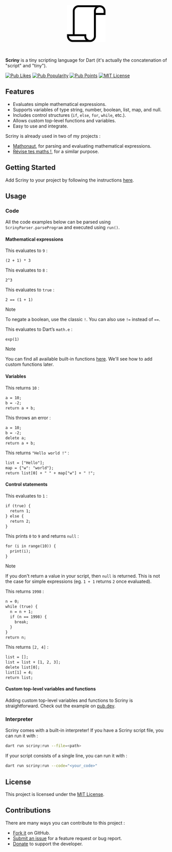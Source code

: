 <div align="center">
  <img src="https://github.com/Skyost/Scriny/raw/master/scriny.svg" alt="Scriny" width="120"/>
</div>

&nbsp;

**Scriny** is a tiny scripting language for Dart (it's actually the concatenation of "script" and "tiny").

[![Pub Likes](https://img.shields.io/pub/likes/scriny?style=flat-square)](https://pub.dev/packages/scriny/score)
[![Pub Popularity](https://img.shields.io/pub/popularity/scriny?style=flat-square)](https://pub.dev/packages/scriny/score)
[![Pub Points](https://img.shields.io/pub/points/scriny?style=flat-square)](https://pub.dev/packages/scriny/score)
[![MIT License](https://img.shields.io/badge/License-MIT-yellow.svg?style=flat-square)](#License)

## Features

* Evaluates simple mathematical expressions.
* Supports variables of type string, number, boolean, list, map, and null.
* Includes control structures (`if`, `else`, `for`, `while`, etc.).
* Allows custom top-level functions and variables.
* Easy to use and integrate.

Scriny is already used in two of my projects :
- [Mathonaut](https://mathonaut.skyost.eu), for parsing and evaluating mathematical expressions.
- [Révise tes maths !](https://github.com/Skyost/ReviseTesMaths), for a similar purpose.

## Getting Started

Add Scriny to your project by following the instructions [here](https://pub.dev/packages/scriny/install).

## Usage

### Code

All the code examples below can be parsed using `ScrinyParser.parseProgram` and executed using
`run()`.

#### Mathematical expressions

This evaluates to `9` :

```
(2 + 1) * 3
```

This evaluates to `8` :

```
2^3
```

This evaluates to `true` :

```
2 == (1 + 1)
```

> [!NOTE]
> To negate a boolean, use the classic `!`. You can also use `!=` instead of `==`.

This evaluates to Dart’s `math.e` :

```
exp(1)
```

> [!NOTE]
> You can find all available built-in functions [here](https://github.com/Skyost/Scriny/blob/main/lib/src/expressions/functions/).
> We'll see how to add custom functions later.

#### Variables

This returns `10` :

```
a = 10;
b = -2;
return a + b;
```

This throws an error :

```
a = 10;
b = -2;
delete a;
return a + b;
```

This returns `"Hello world !"` :

```
list = ["Hello"];
map = {"w": "world"};
return list[0] + " " + map["w"] + " !";
```

#### Control statements

This evaluates to `1` :

```
if (true) {
  return 1;
} else {
  return 2;
}
```

This prints `0` to `9` and returns `null` :

```
for (i in range(10)) {
  print(i);
}
```

> [!NOTE]
> If you don't return a value in your script, then `null` is returned.
> This is not the case for simple expressions (eg. `1 + 1` returns `2` once evaluated).

This returns `1998` :

```
n = 0;
while (true) {
  n = n + 1;
  if (n == 1998) {
    break;
  }
}
return n;
```

This returns `[2, 4]` :

```
list = [];
list = list + [1, 2, 3];
delete list[0];
list[1] = 4;
return list;
```

#### Custom top-level variables and functions

Adding custom top-level variables and functions to Scriny is straightforward.
Check out the example on [pub.dev](https://pub.dev/packages/Scriny/example).

### Interpreter

Scriny comes with a built-in interpreter! If you have a Scriny script file, you can run it with :

```bash
dart run scriny:run --file=<path>
```

If your script consists of a single line, you can run it with :

```bash
dart run scriny:run --code="<your_code>"
```

## License

This project is licensed under the [MIT License](https://github.com/Skyost/Scriny/blob/main/LICENSE).

## Contributions

There are many ways you can contribute to this project :

* [Fork it](https://github.com/Skyost/Scriny/fork) on GitHub.
* [Submit an issue](https://github.com/Skyost/Scriny/issues/new/choose) for a feature request or bug report.
* [Donate](https://paypal.me/Skyost) to support the developer.
